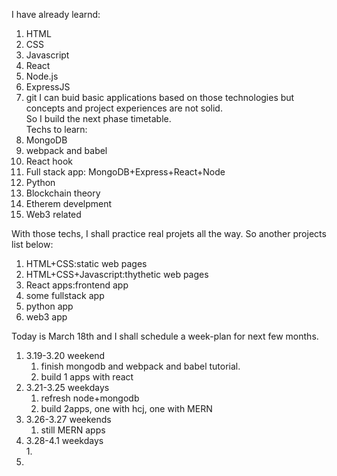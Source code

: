 I have already learnd:  
1. HTML  
2. CSS  
3. Javascript  
4. React  
5. Node.js  
6. ExpressJS  
7. git
I can buid basic applications based on those technologies but concepts and project experiences are not solid.  
So I build the next phase timetable.  
Techs to learn:  
1. MongoDB  
2. webpack and babel  
3. React hook  
4. Full stack app: MongoDB+Express+React+Node  
5. Python  
6. Blockchain theory  
7. Etherem develpment  
8. Web3 related  

With those techs, I shall practice real projets all the way. So another projects list below:  
1. HTML+CSS:static web pages  
2. HTML+CSS+Javascript:thythetic web pages  
3. React apps:frontend app  
4. some fullstack app  
5. python app  
6. web3 app

Today is March 18th and I shall schedule a week-plan for next few months.  
1. 3.19-3.20 weekend  
	1. finish mongodb and webpack and babel tutorial.  
	2. build 1 apps with react  
2. 3.21-3.25 weekdays  
	1. refresh node+mongodb  
	2. build 2apps, one with hcj, one with MERN    
3. 3.26-3.27 weekends  
	1. still MERN apps
4. 3.28-4.1 weekdays  
	1.   
5. 